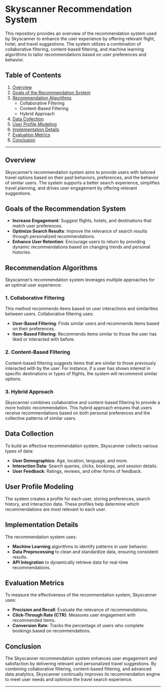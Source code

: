 
# Skyscanner Recommendation System

This repository provides an overview of the recommendation system used by Skyscanner to enhance the user experience by offering relevant flight, hotel, and travel suggestions. The system utilizes a combination of collaborative filtering, content-based filtering, and machine learning algorithms to tailor recommendations based on user preferences and behavior.

## Table of Contents
1. [Overview](#overview)
2. [Goals of the Recommendation System](#goals-of-the-recommendation-system)
3. [Recommendation Algorithms](#recommendation-algorithms)
   - Collaborative Filtering
   - Content-Based Filtering
   - Hybrid Approach
4. [Data Collection](#data-collection)
5. [User Profile Modeling](#user-profile-modeling)
6. [Implementation Details](#implementation-details)
7. [Evaluation Metrics](#evaluation-metrics)
8. [Conclusion](#conclusion)

---

## Overview
Skyscanner’s recommendation system aims to provide users with tailored travel options based on their past behaviors, preferences, and the behavior of similar users. The system supports a better search experience, simplifies travel planning, and drives user engagement by offering relevant suggestions.

## Goals of the Recommendation System
- **Increase Engagement**: Suggest flights, hotels, and destinations that match user preferences.
- **Optimize Search Results**: Improve the relevance of search results through personalized recommendations.
- **Enhance User Retention**: Encourage users to return by providing dynamic recommendations based on changing trends and personal histories.

## Recommendation Algorithms
Skyscanner’s recommendation system leverages multiple approaches for an optimal user experience:

### 1. Collaborative Filtering
This method recommends items based on user interactions and similarities between users. Collaborative filtering uses:
   - **User-Based Filtering**: Finds similar users and recommends items based on their preferences.
   - **Item-Based Filtering**: Recommends items similar to those the user has liked or interacted with before.

### 2. Content-Based Filtering
Content-based filtering suggests items that are similar to those previously interacted with by the user. For instance, if a user has shown interest in specific destinations or types of flights, the system will recommend similar options.

### 3. Hybrid Approach
Skyscanner combines collaborative and content-based filtering to provide a more holistic recommendation. This hybrid approach ensures that users receive recommendations based on both personal preferences and the collective patterns of similar users.

## Data Collection
To build an effective recommendation system, Skyscanner collects various types of data:
   - **User Demographics**: Age, location, language, and more.
   - **Interaction Data**: Search queries, clicks, bookings, and session details.
   - **User Feedback**: Ratings, reviews, and other forms of feedback.

## User Profile Modeling
The system creates a profile for each user, storing preferences, search history, and interaction data. These profiles help determine which recommendations are most relevant to each user.

## Implementation Details
The recommendation system uses:
   - **Machine Learning** algorithms to identify patterns in user behavior.
   - **Data Preprocessing** to clean and standardize data, ensuring consistent results.
   - **API Integration** to dynamically retrieve data for real-time recommendations.

## Evaluation Metrics
To measure the effectiveness of the recommendation system, Skyscanner uses:
   - **Precision and Recall**: Evaluate the relevance of recommendations.
   - **Click-Through Rate (CTR)**: Measures user engagement with recommended items.
   - **Conversion Rate**: Tracks the percentage of users who complete bookings based on recommendations.

## Conclusion
The Skyscanner recommendation system enhances user engagement and satisfaction by delivering relevant and personalized travel suggestions. By combining collaborative filtering, content-based filtering, and advanced data analytics, Skyscanner continually improves its recommendation engine to meet user needs and optimize the travel search experience.

---

